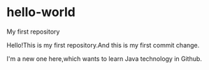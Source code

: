 # hello-world
My first repository

Hello!This is my first repository.And this is my first commit change.

I'm a new one here,which wants to learn Java technology in Github.
